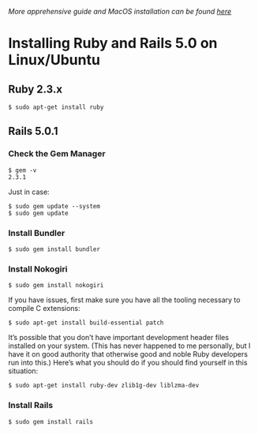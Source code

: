 *More apprehensive guide and MacOS installation can be found [here](http://railsapps.github.io/installing-rails.html)*

# Installing Ruby and Rails 5.0 on Linux/Ubuntu

## Ruby 2.3.x

```
$ sudo apt-get install ruby
```

## Rails 5.0.1

### Check the Gem Manager

```
$ gem -v
2.3.1
```

Just in case:
```
$ sudo gem update --system
$ sudo gem update
```

### Install Bundler

```
$ sudo gem install bundler
```

### Install Nokogiri

```
$ sudo gem install nokogiri
```

If you have issues, first make sure you have all the tooling necessary to compile C extensions:
```
$ sudo apt-get install build-essential patch
```

It’s possible that you don’t have important development header files installed on your system. (This has never happened to me personally, but I have it on good authority that otherwise good and noble Ruby developers run into this.) Here’s what you should do if you should find yourself in this situation:
```
$ sudo apt-get install ruby-dev zlib1g-dev liblzma-dev
```

### Install Rails

```
$ sudo gem install rails
```
